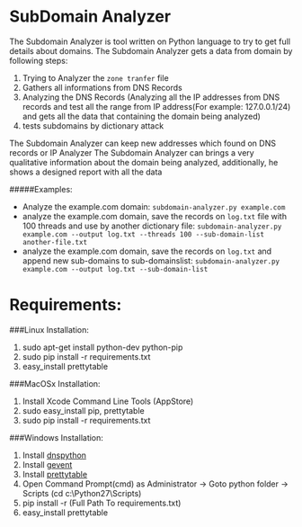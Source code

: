 SubDomain Analyzer
==================

The Subdomain Analyzer is tool written on Python language to try to get full details about domains.
The Subdomain Analyzer gets a data from domain by following steps:

1. Trying to Analyzer the `zone tranfer` file
2. Gathers all informations from DNS Records
3. Analyzing the DNS Records (Analyzing all the IP addresses from DNS records and test all the range from IP address(For example: 127.0.0.1/24) and gets all the data that containing the domain being analyzed)
4. tests subdomains by dictionary attack

The Subdomain Analyzer can keep new addresses which found on DNS records or  IP Analyzer
The Subdomain Analyzer can brings a very qualitative information about the domain being analyzed,
additionally, he shows a designed report with all the data

#####Examples:
* Analyze the example.com domain:
`subdomain-analyzer.py example.com`
* analyze the example.com domain, save the records on `log.txt` file with 100 threads and use by another dictionary file:
`subdomain-analyzer.py example.com --output log.txt --threads 100 --sub-domain-list another-file.txt`
* analyze the example.com domain, save the records on `log.txt` and append new sub-domains to sub-domainslist:
`subdomain-analyzer.py example.com --output log.txt --sub-domain-list`

Requirements:
===============
###Linux Installation:
1. sudo apt-get install python-dev python-pip
2. sudo pip install -r requirements.txt
3. easy_install prettytable

###MacOSx Installation:
1. Install Xcode Command Line Tools (AppStore)
2. sudo easy_install pip, prettytable
3. sudo pip install -r requirements.txt

###Windows Installation:
1. Install [dnspython](http://www.dnspython.org/)
2. Install [gevent](http://www.lfd.uci.edu/~gohlke/pythonlibs/#gevent)
3. Install [prettytable](https://pypi.python.org/pypi/PrettyTable)
4. Open Command Prompt(cmd) as Administrator -> Goto python folder -> Scripts (cd c:\Python27\Scripts)
5. pip install -r (Full Path To requirements.txt)
6. easy_install prettytable
